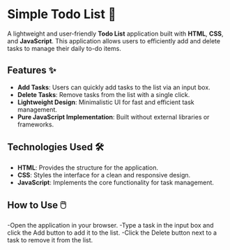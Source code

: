 # Simple Todo List 📝

A lightweight and user-friendly **Todo List** application built with **HTML**, **CSS**, and **JavaScript**. This application allows users to efficiently add and delete tasks to manage their daily to-do items.

## Features ✨

- **Add Tasks**: Users can quickly add tasks to the list via an input box.
- **Delete Tasks**: Remove tasks from the list with a single click.
- **Lightweight Design**: Minimalistic UI for fast and efficient task management.
- **Pure JavaScript Implementation**: Built without external libraries or frameworks.

## Technologies Used 🛠️

- **HTML**: Provides the structure for the application.
- **CSS**: Styles the interface for a clean and responsive design.
- **JavaScript**: Implements the core functionality for task management.

## How to Use 🖱️
-Open the application in your browser.
-Type a task in the input box and click the Add button to add it to the list.
-Click the Delete button next to a task to remove it from the list.
